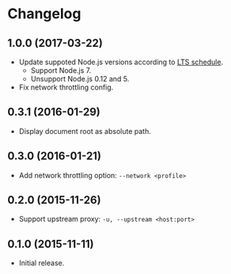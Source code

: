# Changelog

## 1.0.0 (2017-03-22)
- Update suppoted Node.js versions according to [LTS schedule](https://github.com/nodejs/LTS).
  - Support Node.js 7.
  - Unsupport Node.js 0.12 and 5.
- Fix network throttling config.

## 0.3.1 (2016-01-29)
- Display document root as absolute path.

## 0.3.0 (2016-01-21)
- Add network throttling option: `--network <profile>`

## 0.2.0 (2015-11-26)
- Support upstream proxy: `-u, --upstream <host:port>`

## 0.1.0 (2015-11-11)
- Initial release.
